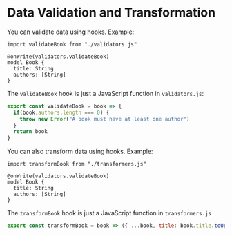 # Data Validation and Transformation

You can validate data using hooks. Example:

```pragma
import validateBook from "./validators.js"

@onWrite(validators.validateBook)
model Book {
  title: String
  authors: [String]
}
```

The `validateBook` hook is just a JavaScript function in `validators.js`:

```js
export const validateBook = book => {
  if(book.authors.length === 0) {
    throw new Error("A book must have at least one author")
  }
  return book
}
```

You can also transform data using hooks. Example:

```pragma
import transformBook from "./transformers.js"

@onWrite(validators.validateBook)
model Book {
  title: String
  authors: [String]
}
```

The `transformBook` hook is just a JavaScript function in `transformers.js`

```js
export const transformBook = book => ({ ...book, title: book.title.toUpperCase() })
```